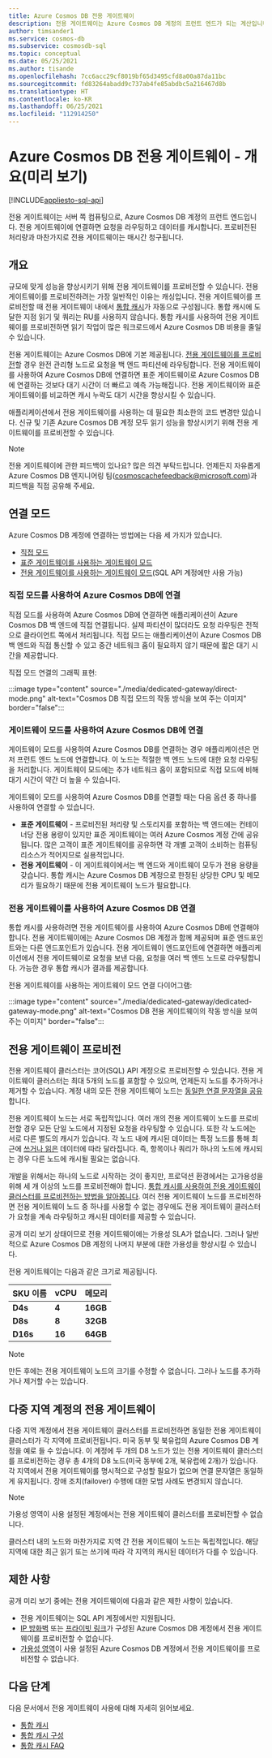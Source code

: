 ```yaml
---
title: Azure Cosmos DB 전용 게이트웨이
description: 전용 게이트웨이는 Azure Cosmos DB 계정의 프런트 엔드가 되는 계산입니다. 전용 게이트웨이에 연결하면 요청을 라우팅하고 데이터를 캐시합니다.
author: timsander1
ms.service: cosmos-db
ms.subservice: cosmosdb-sql
ms.topic: conceptual
ms.date: 05/25/2021
ms.author: tisande
ms.openlocfilehash: 7cc6acc29cf8019bf65d3495cfd8a00a87da11bc
ms.sourcegitcommit: fd83264abadd9c737ab4fe85abdbc5a216467d8b
ms.translationtype: HT
ms.contentlocale: ko-KR
ms.lasthandoff: 06/25/2021
ms.locfileid: "112914250"
---
```

# <a name="azure-cosmos-db-dedicated-gateway---overview-preview"></a>Azure Cosmos DB 전용 게이트웨이 - 개요(미리 보기)
[!INCLUDE[appliesto-sql-api](includes/appliesto-sql-api.md)]

전용 게이트웨이는 서버 쪽 컴퓨팅으로, Azure Cosmos DB 계정의 프런트 엔드입니다. 전용 게이트웨이에 연결하면 요청을 라우팅하고 데이터를 캐시합니다. 프로비전된 처리량과 마찬가지로 전용 게이트웨이는 매시간 청구됩니다.

## <a name="overview"></a>개요

규모에 맞게 성능을 향상시키기 위해 전용 게이트웨이를 프로비전할 수 있습니다. 전용 게이트웨이를 프로비전하려는 가장 일반적인 이유는 캐싱입니다. 전용 게이트웨이를 프로비전할 때 전용 게이트웨이 내에서 [통합 캐시](integrated-cache.md)가 자동으로 구성됩니다. 통합 캐시에 도달한 지점 읽기 및 쿼리는 RU를 사용하지 않습니다. 통합 캐시를 사용하여 전용 게이트웨이를 프로비전하면 읽기 작업이 많은 워크로드에서 Azure Cosmos DB 비용을 줄일 수 있습니다.

전용 게이트웨이는 Azure Cosmos DB에 기본 제공됩니다. [전용 게이트웨이를 프로비전](how-to-configure-integrated-cache.md)할 경우 완전 관리형 노드로 요청을 백 엔드 파티션에 라우팅합니다. 전용 게이트웨이를 사용하여 Azure Cosmos DB에 연결하면 표준 게이트웨이로 Azure Cosmos DB에 연결하는 것보다 대기 시간이 더 빠르고 예측 가능해집니다. 전용 게이트웨이와 표준 게이트웨이를 비교하면 캐시 누락도 대기 시간을 향상시킬 수 있습니다.

애플리케이션에서 전용 게이트웨이를 사용하는 데 필요한 최소한의 코드 변경만 있습니다. 신규 및 기존 Azure Cosmos DB 계정 모두 읽기 성능을 향상시키기 위해 전용 게이트웨이를 프로비전할 수 있습니다.

> [!NOTE]
> 전용 게이트웨이에 관한 피드백이 있나요? 많은 의견 부탁드립니다. 언제든지 자유롭게 Azure Cosmos DB 엔지니어링 팀(cosmoscachefeedback@microsoft.com)과 피드백을 직접 공유해 주세요.

## <a name="connection-modes"></a>연결 모드

Azure Cosmos DB 계정에 연결하는 방법에는 다음 세 가지가 있습니다.

- [직접 모드](#connect-to-azure-cosmos-db-using-direct-mode)
- [표준 게이트웨이를 사용하는 게이트웨이 모드](#connect-to-azure-cosmos-db-using-gateway-mode)
- [전용 게이트웨이를 사용하는 게이트웨이 모드](#connect-to-azure-cosmos-db-using-the-dedicated-gateway)(SQL API 계정에만 사용 가능)

### <a name="connect-to-azure-cosmos-db-using-direct-mode"></a>직접 모드를 사용하여 Azure Cosmos DB에 연결

직접 모드를 사용하여 Azure Cosmos DB에 연결하면 애플리케이션이 Azure Cosmos DB 백 엔드에 직접 연결됩니다. 실제 파티션이 많더라도 요청 라우팅은 전적으로 클라이언트 쪽에서 처리됩니다. 직접 모드는 애플리케이션이 Azure Cosmos DB 백 엔드와 직접 통신할 수 있고 중간 네트워크 홉이 필요하지 않기 때문에 짧은 대기 시간을 제공합니다.

직접 모드 연결의 그래픽 표현:

:::image type="content" source="./media/dedicated-gateway/direct-mode.png" alt-text="Cosmos DB 직접 모드의 작동 방식을 보여 주는 이미지" border="false":::

### <a name="connect-to-azure-cosmos-db-using-gateway-mode"></a>게이트웨이 모드를 사용하여 Azure Cosmos DB에 연결

게이트웨이 모드를 사용하여 Azure Cosmos DB를 연결하는 경우 애플리케이션은 먼저 프런트 엔드 노드에 연결합니다. 이 노드는 적절한 백 엔드 노드에 대한 요청 라우팅을 처리합니다. 게이트웨이 모드에는 추가 네트워크 홉이 포함되므로 직접 모드에 비해 대기 시간이 약간 더 높을 수 있습니다. 

게이트웨이 모드를 사용하여 Azure Cosmos DB를 연결할 때는 다음 옵션 중 하나를 사용하여 연결할 수 있습니다.

* **표준 게이트웨이** - 프로비전된 처리량 및 스토리지를 포함하는 백 엔드에는 컨테이너당 전용 용량이 있지만 표준 게이트웨이는 여러 Azure Cosmos 계정 간에 공유됩니다. 많은 고객이 표준 게이트웨이를 공유하면 각 개별 고객이 소비하는 컴퓨팅 리소스가 적어지므로 실용적입니다.
* **전용 게이트웨이** - 이 게이트웨이에서는 백 엔드와 게이트웨이 모두가 전용 용량을 갖습니다. 통합 캐시는 Azure Cosmos DB 계정으로 한정된 상당한 CPU 및 메모리가 필요하기 때문에 전용 게이트웨이 노드가 필요합니다.

### <a name="connect-to-azure-cosmos-db-using-the-dedicated-gateway"></a>전용 게이트웨이를 사용하여 Azure Cosmos DB 연결

통합 캐시를 사용하려면 전용 게이트웨이를 사용하여 Azure Cosmos DB에 연결해야 합니다. 전용 게이트웨이에는 Azure Cosmos DB 계정과 함께 제공되며 표준 엔드포인트와는 다른 엔드포인트가 있습니다. 전용 게이트웨이 엔드포인트에 연결하면 애플리케이션에서 전용 게이트웨이로 요청을 보낸 다음, 요청을 여러 백 엔드 노드로 라우팅합니다. 가능한 경우 통합 캐시가 결과를 제공합니다.

전용 게이트웨이를 사용하는 게이트웨이 모드 연결 다이어그램:

:::image type="content" source="./media/dedicated-gateway/dedicated-gateway-mode.png" alt-text="Cosmos DB 전용 게이트웨이의 작동 방식을 보여 주는 이미지" border="false":::
 
## <a name="provisioning-the-dedicated-gateway"></a>전용 게이트웨이 프로비전

전용 게이트웨이 클러스터는 코어(SQL) API 계정으로 프로비전할 수 있습니다. 전용 게이트웨이 클러스터는 최대 5개의 노드를 포함할 수 있으며, 언제든지 노드를 추가하거나 제거할 수 있습니다. 계정 내의 모든 전용 게이트웨이 노드는 [동일한 연결 문자열을 공유](how-to-configure-integrated-cache.md#configuring-the-integrated-cache)합니다.

전용 게이트웨이 노드는 서로 독립적입니다. 여러 개의 전용 게이트웨이 노드를 프로비전할 경우 모든 단일 노드에서 지정된 요청을 라우팅할 수 있습니다. 또한 각 노드에는 서로 다른 별도의 캐시가 있습니다. 각 노드 내에 캐시된 데이터는 특정 노드를 통해 최근에 [쓰거나 읽은](integrated-cache.md#item-cache) 데이터에 따라 달라집니다. 즉, 항목이나 쿼리가 하나의 노드에 캐시되는 경우 다른 노드에 캐시될 필요는 없습니다.

개발을 위해서는 하나의 노드로 시작하는 것이 좋지만, 프로덕션 환경에서는 고가용성을 위해 세 개 이상의 노드를 프로비전해야 합니다. [통합 캐시를 사용하여 전용 게이트웨이 클러스터를 프로비전하는 방법을 알아봅니다](how-to-configure-integrated-cache.md). 여러 전용 게이트웨이 노드를 프로비전하면 전용 게이트웨이 노드 중 하나를 사용할 수 없는 경우에도 전용 게이트웨이 클러스터가 요청을 계속 라우팅하고 캐시된 데이터를 제공할 수 있습니다.

공개 미리 보기 상태이므로 전용 게이트웨이에는 가용성 SLA가 없습니다. 그러나 일반적으로 Azure Cosmos DB 계정의 나머지 부분에 대한 가용성을 향상시킬 수 있습니다.

전용 게이트웨이는 다음과 같은 크기로 제공됩니다.

| **SKU 이름** | **vCPU** | **메모리**  |
| ------------ | -------- | ----------- |
| **D4s**      | **4**    | **16GB** |
| **D8s**      | **8**    | **32GB** |
| **D16s**     | **16**   | **64GB** |

> [!NOTE]
> 만든 후에는 전용 게이트웨이 노드의 크기를 수정할 수 없습니다. 그러나 노드를 추가하거나 제거할 수는 있습니다.

## <a name="dedicated-gateway-in-multi-region-accounts"></a>다중 지역 계정의 전용 게이트웨이

다중 지역 계정에서 전용 게이트웨이 클러스터를 프로비전하면 동일한 전용 게이트웨이 클러스터가 각 지역에 프로비전됩니다. 미국 동부 및 북유럽의 Azure Cosmos DB 계정을 예로 들 수 있습니다. 이 계정에 두 개의 D8 노드가 있는 전용 게이트웨이 클러스터를 프로비전하는 경우 총 4개의 D8 노드(미국 동부에 2개, 북유럽에 2개)가 있습니다. 각 지역에서 전용 게이트웨이를 명시적으로 구성할 필요가 없으며 연결 문자열은 동일하게 유지됩니다. 장애 조치(failover) 수행에 대한 모범 사례도 변경되지 않습니다.

> [!NOTE]
> 가용성 영역이 사용 설정된 계정에서는 전용 게이트웨이 클러스터를 프로비전할 수 없습니다.

클러스터 내의 노드와 마찬가지로 지역 간 전용 게이트웨이 노드는 독립적입니다. 해당 지역에 대한 최근 읽기 또는 쓰기에 따라 각 지역의 캐시된 데이터가 다를 수 있습니다.

## <a name="limitations"></a>제한 사항

공개 미리 보기 중에는 전용 게이트웨이에 다음과 같은 제한 사항이 있습니다.

- 전용 게이트웨이는 SQL API 계정에서만 지원됩니다.
- [IP 방화벽](how-to-configure-firewall.md) 또는 [프라이빗 링크](how-to-configure-private-endpoints.md)가 구성된 Azure Cosmos DB 계정에서 전용 게이트웨이를 프로비전할 수 없습니다.
- [가용성 영역](high-availability.md#availability-zone-support)이 사용 설정된 Azure Cosmos DB 계정에서 전용 게이트웨이를 프로비전할 수 없습니다.

## <a name="next-steps"></a>다음 단계

다음 문서에서 전용 게이트웨이 사용에 대해 자세히 읽어보세요.

- [통합 캐시](integrated-cache.md)
- [통합 캐시 구성](how-to-configure-integrated-cache.md)
- [통합 캐시 FAQ](integrated-cache-faq.md)
